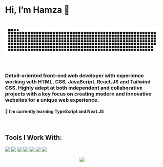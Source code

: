 # Hi, I’m Hamza 👋

<br>

<!--- snake -->
<div align="center">
  <img  src="https://github.com/1999AZZAR/1999AZZAR/blob/main/resources/img/grid-snake.svg"
       alt="snake" /></a>
</div>

<br>

### Detail-oriented front-end web developer with experience working with HTML, CSS, JavaScript, React.JS and Tailwind CSS. Highly adept at both independent and collaborative projects with a key focus on creating modern and innovative websites for a unique web experience.

#### 🌱 I’m currently learning TypeScript and Next.JS

<br>

## Tools I Work With:
<div style='flex'>
  <img width ='32px' src ='https://raw.githubusercontent.com/rahulbanerjee26/githubAboutMeGenerator/main/icons/reactjs.svg'>
  <img width ='32px' src ='https://raw.githubusercontent.com/rahulbanerjee26/githubAboutMeGenerator/main/icons/javascript.svg'>
  <img width ='32px' src ='https://raw.githubusercontent.com/rahulbanerjee26/githubAboutMeGenerator/main/icons/html.svg'>
  <img width ='32px' src ='https://raw.githubusercontent.com/rahulbanerjee26/githubAboutMeGenerator/main/icons/css.svg'>
  <img width ='32px' src ='https://raw.githubusercontent.com/rahulbanerjee26/githubAboutMeGenerator/main/icons/tailwind.svg'>
  <img width ='32px' src ='https://raw.githubusercontent.com/rahulbanerjee26/githubAboutMeGenerator/main/icons/framer.svg'>
  <img width ='32px' src ='https://raw.githubusercontent.com/rahulbanerjee26/githubAboutMeGenerator/main/icons/c#.svg'>
</div>

<p align="center">
  <a href="https://skillicons.dev">
    <img src="https://skillicons.dev/icons?i=html,css,javascript,react,nextjs,typescript,tailwind,bootstrap,framer,figma,perline=14" />
  </a>
</p>



